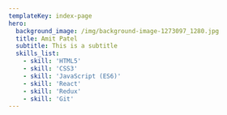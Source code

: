 ```yaml
---
templateKey: index-page
hero:
  background_image: /img/background-image-1273097_1280.jpg
  title: Amit Patel
  subtitle: This is a subtitle
  skills_list:
    - skill: 'HTML5'
    - skill: 'CSS3'
    - skill: 'JavaScript (ES6)'
    - skill: 'React'
    - skill: 'Redux'
    - skill: 'Git'
---
```


